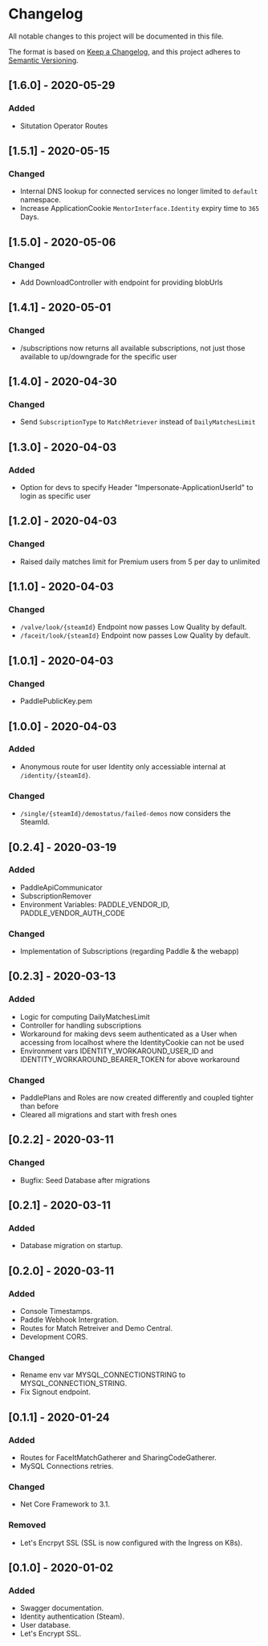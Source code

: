# Changelog
All notable changes to this project will be documented in this file.

The format is based on [Keep a Changelog](https://keepachangelog.com/en/1.0.0/),
and this project adheres to [Semantic Versioning](https://semver.org/spec/v2.0.0.html).

## [1.6.0] - 2020-05-29
### Added
- Situtation Operator Routes

## [1.5.1] - 2020-05-15
### Changed
- Internal DNS lookup for connected services no longer limited to `default` namespace.
- Increase ApplicationCookie `MentorInterface.Identity` expiry time to `365` Days.

## [1.5.0] - 2020-05-06
### Changed
- Add DownloadController with endpoint for providing  blobUrls

## [1.4.1] - 2020-05-01
### Changed
- /subscriptions now returns all available subscriptions, not just those available to up/downgrade for the specific user

## [1.4.0] - 2020-04-30
### Changed
- Send `SubscriptionType` to `MatchRetriever` instead of `DailyMatchesLimit`

## [1.3.0] - 2020-04-03
### Added
- Option for devs to specify Header "Impersonate-ApplicationUserId" to login as specific user

## [1.2.0] - 2020-04-03
### Changed
- Raised daily matches limit for Premium users from 5 per day to unlimited

## [1.1.0] - 2020-04-03
### Changed
- `/valve/look/{steamId}` Endpoint now passes Low Quality by default.
- `/faceit/look/{steamId}` Endpoint now passes Low Quality by default.

## [1.0.1] - 2020-04-03
### Changed
- PaddlePublicKey.pem

## [1.0.0] - 2020-04-03
### Added
- Anonymous route for user Identity only accessiable internal at `/identity/{steamId}`.

### Changed
- `/single/{steamId}/demostatus/failed-demos` now considers the SteamId.

## [0.2.4] - 2020-03-19
### Added
- PaddleApiCommunicator
- SubscriptionRemover
- Environment Variables: PADDLE_VENDOR_ID, PADDLE_VENDOR_AUTH_CODE

### Changed
- Implementation of Subscriptions (regarding Paddle & the webapp)

## [0.2.3] - 2020-03-13
### Added
- Logic for computing DailyMatchesLimit
- Controller for handling subscriptions
- Workaround for making devs seem authenticated as a User when accessing from localhost where the IdentityCookie can not be used
- Environment vars IDENTITY_WORKAROUND_USER_ID and IDENTITY_WORKAROUND_BEARER_TOKEN for above workaround

### Changed
- PaddlePlans and Roles are now created differently and coupled tighter than before
- Cleared all migrations and start with fresh ones


## [0.2.2] - 2020-03-11
### Changed
- Bugfix: Seed Database after migrations

## [0.2.1] - 2020-03-11
### Added
- Database migration on startup.

## [0.2.0] - 2020-03-11
### Added
- Console Timestamps.
- Paddle Webhook Intergration.
- Routes for Match Retreiver and Demo Central.
- Development CORS.
### Changed
- Rename env var MYSQL_CONNECTIONSTRING to MYSQL_CONNECTION_STRING.
- Fix Signout endpoint.

## [0.1.1] - 2020-01-24
### Added
- Routes for FaceItMatchGatherer and SharingCodeGatherer.
- MySQL Connections retries.
### Changed
- Net Core Framework to 3.1.
### Removed
- Let's Encrpyt SSL (SSL is now configured with the Ingress on K8s).


## [0.1.0] - 2020-01-02 
### Added 
- Swagger documentation.
- Identity authentication (Steam).
- User database.
- Let's Encrypt SSL.
